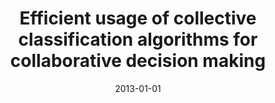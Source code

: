 ---
# Documentation: https://wowchemy.com/docs/managing-content/

title: Efficient usage of collective classification algorithms for collaborative decision
  making
subtitle: ''
summary: ''
authors:
- kajdanowicz
tags: []
categories: []
date: '2013-01-01'
lastmod: 2022-10-07T05:15:21Z
featured: false
draft: false

# Featured image
# To use, add an image named `featured.jpg/png` to your page's folder.
# Focal points: Smart, Center, TopLeft, Top, TopRight, Left, Right, BottomLeft, Bottom, BottomRight.
image:
  caption: ''
  focal_point: ''
  preview_only: false

# Projects (optional).
#   Associate this post with one or more of your projects.
#   Simply enter your project's folder or file name without extension.
#   E.g. `projects = ["internal-project"]` references `content/project/deep-learning/index.md`.
#   Otherwise, set `projects = []`.
projects: []
publishDate: '2022-10-07T05:15:20.680108Z'
publication_types:
- '1'
abstract: ''
publication: '*Cooperative design, visualization, and engineering : 10th international
  conference, CDVE 2013, Alcudia, Mallorca, Spain, September 22-25, 2013 : proceedings*'
doi: 10.1007/978-3-642-40840-3_12
---